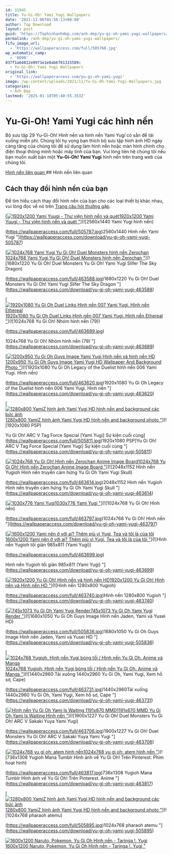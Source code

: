 ```yaml
---
id: 31045
title: Yu-Gi-Oh! Yami Yugi Wallpapers
date: '2021-11-06T01:56:13+00:00'
author: Top Download
layout: post
guid: 'https://Tophinhanhdep.com/anh-dep/yu-gi-oh-yami-yugi-wallpapers/'
permalink: /anh-dep/yu-gi-oh-yami-yugi-wallpapers/
fifu_image_url:
  - 'https://wallpaperaccess.com/full/505768.jpg'
wp_automatic_camp:
  - '8098'
837f1a64812e0971e1e8ab6f01315589:
  - Yu-Gi-Oh! Yami Yugi Wallpapers
original_link:
  - 'https://wallpaperaccess.com/yu-gi-oh-yami-yugi'
image: /wp-content/uploads/2021/11/Yu-Gi-Oh-Yami-Yugi-Wallpapers.jpg
categories:
  - Ảnh Đẹp
lastmod: '2025-01-18T05:40:55.353Z'
---
```

# Yu-Gi-Oh! Yami Yugi các hình nền

Bộ sưu tập 29 Yu-Gi-Oh! Hình nền và hình nền Yami Yugi có sẵn để tải xuống miễn phí. Chúng tôi hy vọng bạn thích bộ sưu tập hình ảnh HD ngày càng tăng của chúng tôi để sử dụng làm hình nền hoặc màn hình chính cho điện thoại thông minh hoặc máy tính của bạn. Vui lòng liên hệ chúng tôi nếu bạn muốn xuất bản một **Yu-Gi-Oh! Yami Yugi** hình nền trên trang web của chúng tôi.

[Hình nền liên quan ](#related) ## Hình nền liên quan

## Cách thay đổi hình nền của bạn

Để tìm hiểu cách thay đổi hình nền của bạn cho các loại thiết bị khác nhau, vui lòng đọc về nó trên [Trang câu hỏi thường gặp](https://tophinhanhdep.com/faq/).

  
[[![1920x1200 Yami Yuugi - Thư viện hình nền và quét](https://wallpaperaccess.com/full/505768.jpg)1920x1200 Yami Yuugi - Thư viện hình nền và quét "](https://wallpaperaccess.com/download/yu-gi-oh-yami-yugi-505768)](![2560x1440 Yami Yugi hình nền)

(https://wallpaperaccess.com/full/505787.jpg)2560x1440 Hình nền Yami Yugi "](https://wallpaperaccess.com/download/yu-gi-oh-yami-yugi-505787)

[[![1024x768 Yami Yugi Yu Gi Oh!  Duel Monsters hình nền Zerochan](https://wallpaperaccess.com/full/505796.jpg) 1024x768 Yami Yugi Yu Gi Oh! Duel Monsters hình nền Zerochan "](https://wallpaperaccess.com/download/yu-gi-oh-yami-yugi-505796)](![1680x1220 Yu Gi Oh!  Duel Monsters Yu Gi Oh!  Yami Yugi Slifer The Sky Dragon)

(https://wallpaperaccess.com/full/463588.jpg)1680x1220 Yu Gi Oh! Duel Monsters Yu Gi Oh! Yami Yugi Slifer The Sky Dragon "](https://wallpaperaccess.com/download/yu-gi-oh-yami-yugi-463588)

[[![1920x1080 Yu Gi Oh Duel Links Hình nền 007 Yami Yugi.  Hình nền Ethereal](https://wallpaperaccess.com/full/463608.jpg)1920x1080 Yu Gi Oh Duel Links Hình nền 007 Yami Yugi. Hình nền Ethereal "](https://wallpaperaccess.com/download/yu-gi-oh-yami-yugi-463608)](![1024x768 Yu Gi Oh!  Nhóm hình nền (79))

(https://wallpaperaccess.com/full/463689.jpg)

1024x768 Yu Gi Oh! Nhóm hình nền (79) "](https://wallpaperaccess.com/download/yu-gi-oh-yami-yugi-463689)

[[![1200x950 Yu Gi Oh Guys Image Yami Yugi Hình nền và hình nền HD](https://wallpaperaccess.com/full/505804.jpg)1200x950 Yu Gi Oh Guys Image Yami Yugi HD Wallpaper And Background Photo "](https://wallpaperaccess.com/download/yu-gi-oh-yami-yugi-505804)](![1920x1080 Yu Gi Oh Legacy of the Duelist hình nền 006 Yami Yugi.  Hình nền)

(https://wallpaperaccess.com/full/463620.jpg)1920x1080 Yu Gi Oh Legacy of the Duelist hình nền 006 Yami Yugi. Hình nền "](https://wallpaperaccess.com/download/yu-gi-oh-yami-yugi-463620)

[[![1280x800 YamiZ hình ảnh Yami Yugi HD hình nền and background các bức ảnh](https://wallpaperaccess.com/full/463593.jpg)1280x800 YamiZ hình ảnh Yami Yugi HD hình nền and background photo "](https://wallpaperaccess.com/download/yu-gi-oh-yami-yugi-463593)](![1920x1080 PSP)

Yu Gi Oh!  ARC V Tag Force Special [Yami Yugi] Sự kiện cuối cùng](https://wallpaperaccess.com/full/505811.jpg)1920x1080 PSP\]Yu Gi Oh! ARC V Tag Force Special \[Yami Yugi\] Sự kiện cuối cùng "](https://wallpaperaccess.com/download/yu-gi-oh-yami-yugi-505811)

[[![1024x768 Yu Gi Oh!  Hình nền Zerochan Anime Image Board](https://wallpaperaccess.com/full/463751.jpg)1024x768 Yu Gi Oh! Hình nền Zerochan Anime Image Board "](https://wallpaperaccess.com/download/yu-gi-oh-yami-yugi-463751)](![2048x1152 Hình nền Yugioh Hình nền truyền cảm hứng Yu Gi Oh Yami Yugi Skull)

(https://wallpaperaccess.com/full/463614.jpg)2048x1152 Hình nền Yugioh Hình nền truyền cảm hứng Yu Gi Oh Yami Yugi Skull "](https://wallpaperaccess.com/download/yu-gi-oh-yami-yugi-463614)

[[![1030x776 Yami Yugi](https://wallpaperaccess.com/full/463680.jpg)1030x776 Yami Yugi "](https://wallpaperaccess.com/download/yu-gi-oh-yami-yugi-463680)](![1024x768 Yu Gi Oh!  Hình nền)

(https://wallpaperaccess.com/full/463797.jpg)1024x768 Yu Gi Oh! Hình nền "](https://wallpaperaccess.com/download/yu-gi-oh-yami-yugi-463797)

[[![1600x1200 Yami nên ở với ai?  Thêm più vì Yugi, Tea và tôi là của tôi](https://wallpaperaccess.com/full/505823.jpg)1600x1200 Yami nên ở với ai? Thêm più vì Yugi, Tea và tôi là của tôi "](https://wallpaperaccess.com/download/yu-gi-oh-yami-yugi-505823)](![Hình nền Yugioh tối giản 985x811 (Yami Yugi))

(https://wallpaperaccess.com/full/463699.jpg)

Hình nền Yugioh tối giản 985x811 (Yami Yugi) "](https://wallpaperaccess.com/download/yu-gi-oh-yami-yugi-463699)

 [[![1920x1200 Yu Gi Oh!  Hình nền và hình nền HD](https://wallpaperaccess.com/full/463668.jpg)1920x1200 Yu Gi Oh! Hình nền và Hình nền HD "](https://wallpaperaccess.com/download/yu-gi-oh-yami-yugi-463668)](![Hình nền 1280x800 Yugioh)

(https://wallpaperaccess.com/full/463740.jpg)Hình nền 1280x800 Yugioh "](https://wallpaperaccess.com/download/yu-gi-oh-yami-yugi-463740)

[[![745x1073 Yu Gi Oh Yami Yugi Render](https://wallpaperaccess.com/full/463687.jpg)745x1073 Yu Gi Oh Yami Yugi Render "](https://wallpaperaccess.com/download/yu-gi-oh-yami-yugi-463687)](![1680x1050 Yu Gi Oh Guys Image Hình nền Jaden, Yami và Yusei HD)

(https://wallpaperaccess.com/full/505836.jpg)1680x1050 Yu Gi Oh Guys Image Hình nền Jaden, Yami và Yusei HD "](https://wallpaperaccess.com/download/yu-gi-oh-yami-yugi-505836)

[[![1024x768 Yugioh.  Hình nền Yugi bóng tối / Hình nền Yu Gi Oh.  Anime và Manga](https://wallpaperaccess.com/full/463598.jpg)1024x768 Yugioh. Hình nền Yugi bóng tối / Hình nền Yu Gi Oh. Anime và Manga "](https://wallpaperaccess.com/download/yu-gi-oh-yami-yugi-463598)](![1440x2960 ​​Tải xuống 1440x2960 ​​Yu Gi Oh, Yami Yugi, Xem hồ sơ, Cape)

(https://wallpaperaccess.com/full/463731.jpg)1440x2960 ​​Tải xuống 1440x2960 ​​Yu Gi Oh, Yami Yugi, Xem hồ sơ, Cape "](https://wallpaperaccess.com/download/yu-gi-oh-yami-yugi-463731)

[[![Hình nền Yu Gi Oh Yami Is Waiting 1191x670 MMD](https://wallpaperaccess.com/full/505843.jpg)1191x670 MMD Yu Gi Oh Yami Is Waiting Hình nền "](https://wallpaperaccess.com/download/yu-gi-oh-yami-yugi-505843)](![1900x1227 Yu Gi Oh!  Duel Monsters Yu Gi Oh!  ARC V Sakaki Yuya Yami Yugi)

(https://wallpaperaccess.com/full/463706.jpg)1900x1227 Yu Gi Oh! Duel Monsters Yu Gi Oh! ARC V Sakaki Yuya Yami Yugi "](https://wallpaperaccess.com/download/yu-gi-oh-yami-yugi-463706)

[[![1024x768 yu gi oh: atem hình nền](https://wallpaperaccess.com/full/505892.jpg)1024x768 yu gi oh: atem hình nền "](https://wallpaperaccess.com/download/yu-gi-oh-yami-yugi-505892)](![736x1308 Yugioh Mana Tumblr Hình ảnh về Yu Gi Oh!  Trên Pinterest.  Phim hoạt hình)

(https://wallpaperaccess.com/full/463817.jpg)736x1308 Yugioh Mana Tumblr Hình ảnh về Yu Gi Oh! Trên Pinterest. Anime "](https://wallpaperaccess.com/download/yu-gi-oh-yami-yugi-463817)

[[![1280x800 YamiZ hình ảnh Yami Yugi HD hình nền and background các bức ảnh](https://wallpaperaccess.com/full/463616.jpg)1280x800 YamiZ hình ảnh Yami Yugi HD hình nền and background photo "](https://wallpaperaccess.com/download/yu-gi-oh-yami-yugi-463616)](![1024x768 pharaoh atemu)

(https://wallpaperaccess.com/full/505895.jpg)1024x768 pharaoh atemu "](https://wallpaperaccess.com/download/yu-gi-oh-yami-yugi-505895)

[![1600x1200 Naruto, Pokemon, Yu Gi Oh Hình nền - Taringa !.  Yugi](https://wallpaperaccess.com/full/505897.jpg)1600x1200 Naruto, Pokemon, Yu Gi Oh Hình nền - Taringa !. Yugi "](https://wallpaperaccess.com/download/yu-gi-oh-yami-yugi-505897)
